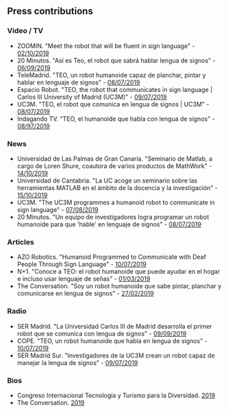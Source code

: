## Press contributions

### Video / TV
* ZOOMIN. "Meet the robot that will be fluent in sign language" - [02/10/2019](http://zoomin.tv/video/?fbclid=IwAR3xkKKWXxQFmqfcKlIiH9LQFfaMvRbFqDwZMI-nerNcaGe2ZR5PXgyQH48#!s/eng_gb/teo/852947)
* 20 Minutos. "Así es Teo, el robot que sabrá hablar lengua de signos" - [06/09/2019](https://www.20minutos.es/videos/redes/cltyDTXZ-asi-es-teo-el-robot-que-sabra-hablar-lengua-de-signos/)
* TeleMadrid. "TEO, un robot humanoide capaz de planchar, pintar y hablar en lenguaje de signos" - [08/07/2019](https://www.telemadrid.es/programas/telenoticias-1/Teo-humanoide-planchar-incluso-lenguaje-2-2138506154--20190709032915.html)
* Espacio Robot. "TEO, the robot that communicates in sign language | Carlos III University of Madrid (UC3M)" - [09/07/2019](https://www.youtube.com/watch?v=WbGXwftrczA&ab_channel=EspacioRobot)
* UC3M. "TEO, el robot que comunica en lengua de signos | UC3M" - [08/07/2019](https://www.youtube.com/watch?v=kRFuTD-OCjk&ab_channel=UC3M)
* Indagando TV. "TEO, el humanoide que habla con lengua de signos" - [08/97/2019](http://indagando.tv/2019/07/08/teo-el-humanoide-que-habla-con-lengua-de-signos/)


### News
* Universidad de Las Palmas de Gran Canaria. "Seminario de Matlab, a cargo de Loren Shure, coautora de varios productos de MathWork" - [14/10/2019](https://www.ulpgc.es/noticia/seminario-matlab-cargo-loren-shure-coautora-varios-productos-mathwork)
* Universidad de Cantabria. "La UC acoge un seminario sobre las herramientas MATLAB en el ámbito de la docencia y la investigación" - [15/10/2019](https://web.unican.es/noticias/Paginas/2019/octubre_2019/MATLAB.aspx)
* UC3M. "The UC3M programmes a humanoid robot to communicate in sign language" - [07/08/2019](http://www.uc3m.nom.es/ss/Satellite/UC3MInstitucional/en/Detalle/Comunicacion_C/1371273159055/1371215537949/The_UC3M_programmes_a_humanoid_robot_to_communicate_in_sign_language)
* 20 Minutos. "Un equipo de investigadores logra programar un robot humanoide para que 'hable' en lenguaje de signos" - [08/07/2019](https://www.20minutos.es/noticia/3696770/0/robot-teo-humanoide-lengua-signos/)

### Articles
* AZO Robotics. "Humanoid Programmed to Communicate with Deaf People Through Sign Language" - [10/07/2019](https://www.azorobotics.com/News.aspx?newsID=10675)
* N+1. "Conoce a TEO: el robot humanoide que puede ayudar en el hogar e incluso usar lenguaje de señas" - [01/03/2019](https://nmas1.org/news/2019/03/01/teo-robot-senas-tecnologia)
* The Conversation. "Soy un robot humanoide que sabe pintar, planchar y comunicarse en lengua de signos" - [27/02/2019](https://theconversation.com/soy-un-robot-humanoide-que-sabe-pintar-planchar-y-comunicarse-en-lengua-de-signos-112241)

### Radio
* SER Madrid. "La Universidad Carlos III de Madrid desarrolla el primer robot que se comunica con lengua de signos" - [09/09/2019](https://cadenaser.com/emisora/2019/09/09/radio_madrid/1568036738_899050.html)
* COPE. "TEO, un robot humanoide que habla en lengua de signos" - [10/07/2019](https://www.cope.es/programas/la-linterna/ciencia-con-jorge-alcalde/noticias/teo-robot-humanoide-que-habla-lengua-signos-20190710_457119)
* SER Madrid Sur. "Investigadores de la UC3M crean un robot capaz de manejar la lengua de signos" - [09/07/2019](https://cadenaser.com/emisora/2019/07/09/ser_madrid_sur/1562672765_099164.html)

### Bios
* Congreso Internacional Tecnología y Turismo para la Diversidad. [2019](https://www.ttd-congress.com/es/jennifer-j-gago/2019)
* The Conversation. [2019](https://theconversation.com/profiles/jennifer-j-gago-munoz-694409/articles)
